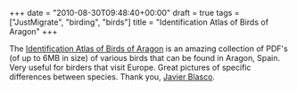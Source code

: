 +++
date = "2010-08-30T09:48:40+00:00"
draft = true
tags = ["JustMigrate", "birding", "birds"]
title = "Identification Atlas of Birds of Aragon"
+++
<div class="posterous_bookmarklet_entry">
      The <a href="http://www.ibercajalav.net/actividades.php?codopcion=2251&amp;codopcion2=2502">Identification Atlas of Birds of Aragon</a> is an amazing collection of PDF's (of up to 6MB in size) of various birds that can be found in Aragon, Spain. Very useful for birders that visit Europe. Great pictures of specific differences between species. Thank you, <a href="http://www.javierblasco.arrakis.es/indexE.htm">Javier Blasco</a>.
    <p></p></div>